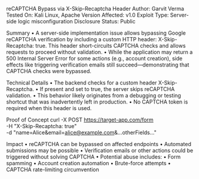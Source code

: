 reCAPTCHA Bypass via X-Skip-Recaptcha Header
Author: Garvit Verma
Tested On: Kali Linux, Apache
Version Affected: v1.0
Exploit Type: Server-side logic misconfiguration
Disclosure Status: Public

Summary
• A server-side implementation issue allows bypassing Google reCAPTCHA verification by including a custom HTTP header: X-Skip-Recaptcha: true. This header short-circuits CAPTCHA checks and allows requests to proceed without validation.
• While the application may return a 500 Internal Server Error for some actions (e.g., account creation), side effects like triggering verification emails still succeed—demonstrating that CAPTCHA checks were bypassed.

Technical Details
• The backend checks for a custom header X-Skip-Recaptcha.
• If present and set to true, the server skips reCAPTCHA validation.
• This behavior likely originates from a debugging or testing shortcut that was inadvertently left in production.
• No CAPTCHA token is required when this header is used.

Proof of Concept
curl -X POST https://target-app.com/form \
  -H "X-Skip-Recaptcha: true" \
  -d "name=Alice&email=alice@example.com&...otherFields..."

Impact
• reCAPTCHA can be bypassed on affected endpoints
• Automated submissions may be possible
• Verification emails or other actions could be triggered without solving CAPTCHA
• Potential abuse includes:
• Form spamming
• Account creation automation
• Brute-force attempts
• CAPTCHA rate-limiting circumvention
